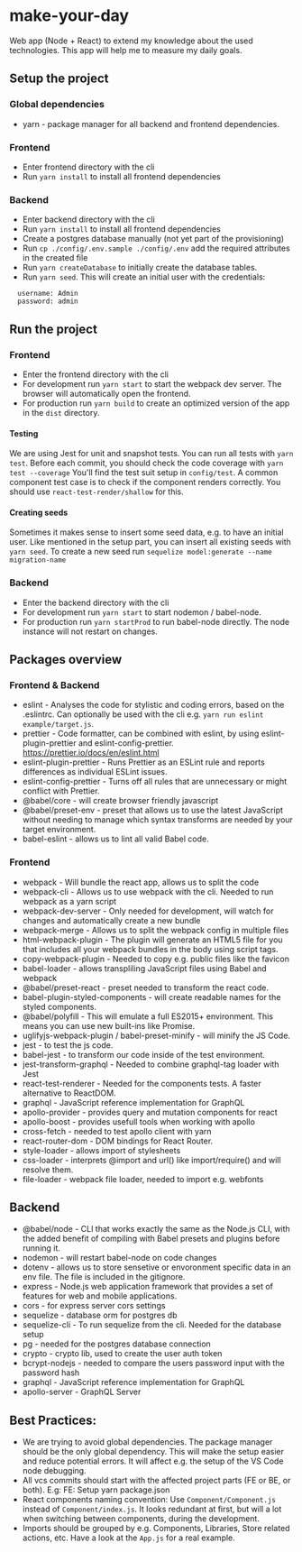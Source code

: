 # make-your-day
Web app (Node + React) to extend my knowledge about the used technologies. This app will help me to measure my daily goals.


## Setup the project

### Global dependencies
* yarn - package manager for all backend and frontend dependencies.

### Frontend
* Enter frontend directory with the cli
* Run `yarn install` to install all frontend dependencies

### Backend
* Enter backend directory with the cli
* Run `yarn install` to install all frontend dependencies
* Create a postgres database manually (not yet part of the provisioning)
* Run `cp ./config/.env.sample ./config/.env` add the required attributes in the created file
* Run `yarn createDatabase` to initially create the database tables.
* Run `yarn seed`. This will create an initial user with the credentials:
```
  username: Admin
  password: admin
```


## Run the project

### Frontend
* Enter the frontend directory with the cli
* For development run `yarn start` to start the webpack dev server. The browser will automatically open the frontend.
* For production run `yarn build` to create an optimized version of the app in the `dist` directory.

#### Testing
We are using Jest for unit and snapshot tests. You can run all tests with `yarn test`.
Before each commit, you should check the code coverage with `yarn test --coverage`
You'll find the test suit setup in `config/test`.
A common component test case is to check if the component renders correctly.
You should use `react-test-render/shallow` for this.

#### Creating seeds
Sometimes it makes sense to insert some seed data, e.g. to have an initial user.
Like mentioned in the setup part, you can insert all existing seeds with `yarn seed`.
To create a new seed run  `sequelize model:generate --name migration-name`

### Backend
* Enter the backend directory with the cli
* For development run `yarn start` to start nodemon / babel-node.
* For production run `yarn startProd` to run babel-node directly. The node instance will not restart on changes.


## Packages overview

### Frontend & Backend
* eslint - Analyses the code for stylistic and coding errors, based on the .eslintrc.
Can optionally be used with the cli e.g. `yarn run eslint example/target.js`.
* prettier - Code formatter, can be combined with eslint, by using eslint-plugin-prettier and eslint-config-prettier. https://prettier.io/docs/en/eslint.html
* eslint-plugin-prettier - Runs Prettier as an ESLint rule and reports differences as individual ESLint issues.
* eslint-config-prettier - Turns off all rules that are unnecessary or might conflict with Prettier.
* @babel/core - will create browser friendly javascript
* @babel/preset-env - preset that allows us to use the latest JavaScript without needing to manage which syntax transforms are needed by your target environment.
* babel-eslint - allows us to lint all valid Babel code.

### Frontend
* webpack - Will bundle the react app, allows us to split the code
* webpack-cli - Allows us to use webpack with the cli. Needed to run webpack as a yarn script
* webpack-dev-server - Only needed for development, will watch for changes and automatically create a new bundle
* webpack-merge - Allows us to split the webpack config in multiple files
* html-webpack-plugin - The plugin will generate an HTML5 file for you that includes all your webpack bundles in the body using script tags.
* copy-webpack-plugin - Needed to copy e.g. public files like the favicon
* babel-loader - allows transpliling JavaScript files using Babel and webpack
* @babel/preset-react - preset needed to transform the react code.
* babel-plugin-styled-components - will create readable names for the styled components.
* @babel/polyfill - This will emulate a full ES2015+ environment. This means you can use new built-ins like Promise.
* uglifyjs-webpack-plugin / babel-preset-minify - will minify the JS Code.
* jest - to test the js code.
* babel-jest - to transform our code inside of the test environment.
* jest-transform-graphql - Needed to combine graphql-tag loader with Jest
* react-test-renderer - Needed for the components tests. A faster alternative to ReactDOM.
* graphql - JavaScript reference implementation for GraphQL
* apollo-provider - provides query and mutation components for react
* apollo-boost - provides usefull tools when working with apollo
* cross-fetch - needed to test apollo client with yarn
* react-router-dom - DOM bindings for React Router.
* style-loader - allows import of stylesheets
* css-loader - interprets @import and url() like import/require() and will resolve them.
* file-loader - webpack file loader, needed to import e.g. webfonts

## Backend
* @babel/node - CLI that works exactly the same as the Node.js CLI, with the added benefit of compiling with Babel presets and plugins before running it.
* nodemon - will restart babel-node on code changes
* dotenv - allows us to store sensetive or envoronment specific data in an env file. The file is included in the gitignore.
* express - Node.js web application framework that provides a set of features for web and mobile applications.
* cors - for express server cors settings
* sequelize - database orm for postgres db
* sequelize-cli - To run sequelize from the cli.
Needed for the database setup
* pg - needed for the postgres database connection
* crypto - crypto lib, used to create the user auth token
* bcrypt-nodejs - needed to compare the users password input with the password hash
* graphql - JavaScript reference implementation for GraphQL
* apollo-server - GraphQL Server

## Best Practices:
* We are trying to avoid global dependencies.
The package manager should be the only global dependency.
This will make the setup easier and reduce potential errors.
It will affect e.g. the setup of the VS Code node debugging.
* All vcs commits should start with the affected project parts (FE or BE, or both).
E.g: FE: Setup yarn package.json
* React components naming convention:
Use `Component/Component.js` instead of `Component/index.js`. It looks redundant at first, but will a lot when switching between components, during the development.
* Imports should be grouped by e.g. Components, Libraries, Store related actions, etc. Have a look at the `App.js` for a real example.
